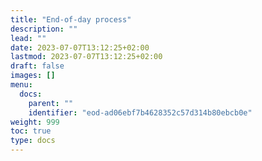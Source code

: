 ```yaml
---
title: "End-of-day process"
description: ""
lead: ""
date: 2023-07-07T13:12:25+02:00
lastmod: 2023-07-07T13:12:25+02:00
draft: false
images: []
menu:
  docs:
    parent: ""
    identifier: "eod-ad06ebf7b4628352c57d314b80ebcb0e"
weight: 999
toc: true
type: docs
---
```

